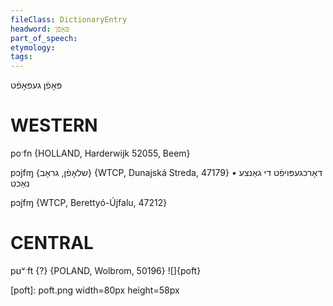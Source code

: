 ```yaml
---
fileClass: DictionaryEntry
headword: פּאָפֿן
part_of_speech: 
etymology: 
tags: 
---
```

פּאָפֿן
געפּאָפֿט

WESTERN
========

poˑfn {HOLLAND, Harderwijk 52055, Beem}

pɔjfɱ {שלאָפֿן, גראָב} {WTCP, Dunajská Streda, 47179}
	•	דאָרכגעפּויפֿט די גאַנצע נאַכט

pɔjfɱ {WTCP, Berettyó-Újfalu, 47212}

CENTRAL
========

pʊᵛˑft {?} {POLAND, Wolbrom, 50196}
![]{poft}

[poft]: poft.png width=80px height=58px